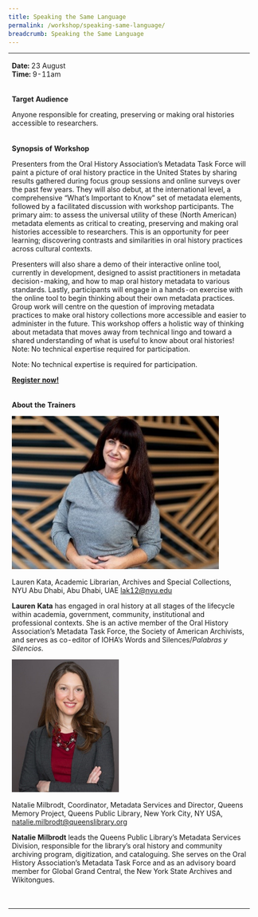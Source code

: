 ```yaml
---
title: Speaking the Same Language
permalink: /workshop/speaking-same-language/
breadcrumb: Speaking the Same Language
---
```

<table>
<tbody>

<tr>
<td width="471">
<p><strong>Date: </strong>23 August
<br><strong>Time: </strong>9-11am
<tr>
<td width="471">
<p><strong>Target Audience</strong></p>
<p>Anyone responsible for creating, preserving or making oral histories accessible to researchers.</p>
</td>
</tr>
<tr>
<td width="471">
<p><strong>Synopsis of Workshop</strong></p>
<p>Presenters from the Oral History Association’s Metadata Task Force will paint a picture of oral history practice in the United States by sharing results gathered during focus group sessions and online surveys over the past few years. They will also debut, at the international level, a comprehensive “What’s Important to Know” set of metadata elements, followed by a facilitated discussion with workshop participants. The primary aim: to assess the universal utility of these (North American) metadata elements as critical to creating, preserving and making oral histories accessible to researchers. This is an opportunity for peer learning; discovering contrasts and similarities in oral history practices across cultural contexts. 
	
Presenters will also share a demo of their interactive online tool, currently in development, designed to assist practitioners in metadata decision-making, and how to map oral history metadata to various standards. Lastly, participants will engage in a hands-on exercise with the online tool to begin thinking about their own metadata practices. Group work will centre on the question of improving metadata practices to make oral history collections more accessible and easier to administer in the future. This workshop offers a holistic way of thinking about metadata that moves away from technical lingo and toward a shared understanding of what is useful to know about oral histories! Note: No technical expertise required for participation. </p>
	<p> Note: No technical expertise is required for participation. 
<p><strong><a href="https://www.nlb.gov.sg/golibrary2/e/ioha2020workshop6">Register now!</a></strong></p>

<tr>
<td width="471">
<p><strong>About the Trainers</strong></p>
<img src="/images/lauren.jpg" alt="Lauren Kata" style="width:416px;" />
<p>Lauren Kata, Academic Librarian, Archives and Special Collections, NYU Abu Dhabi, Abu Dhabi, UAE <a href="mailto:lak12@nyu.edu">lak12@nyu.edu</a></p>
<p><strong>Lauren Kata</strong> has engaged in oral history at all stages of the lifecycle within academia, government, community, institutional and professional contexts. She is an active member of the Oral History Association’s Metadata Task Force, the Society of American Archivists, and serves as co-editor of IOHA’s Words and Silences/<em>Palabras y Silencios</em>.

</p>
	<p>
<img src="/images/natalie.jpg" alt="Natalie Milbrodt" style="width:215px;" />
<p>Natalie Milbrodt, Coordinator, Metadata Services and Director, Queens Memory Project, Queens Public Library, New York City, NY USA, <a href="mailto:natalie.milbrodt@queenslibrary.org">natalie.milbrodt@queenslibrary.org</a></p>
<p><strong>Natalie Milbrodt</strong> leads the Queens Public Library’s Metadata Services Division, responsible for the library’s oral history and community archiving program, digitization, and cataloguing. She serves on the Oral History Association’s Metadata Task Force and as an advisory board member for Global Grand Central, the New York State Archives and Wikitongues.</p>
<p>&nbsp;</p>
